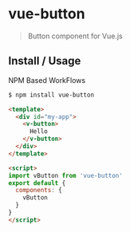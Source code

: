 # vue-button

> Button component for Vue.js

## Install / Usage

NPM Based WorkFlows

``` bash
$ npm install vue-button
```

```html
<template>
  <div id="my-app">
    <v-button>
      Hello
    </v-button>
  </div>
</template>

<script>
import vButton from 'vue-button'
export default {
  components: {
    vButton
  }
}
</script>
```
